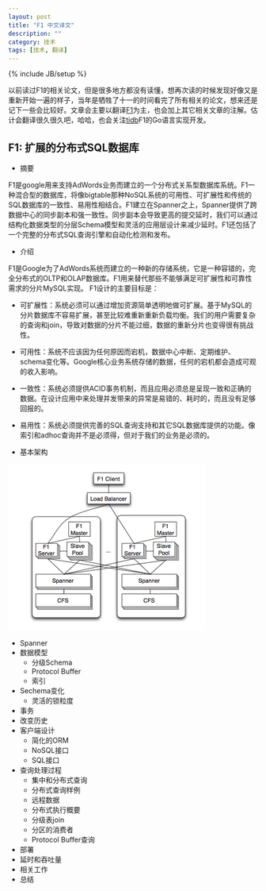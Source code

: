 ```yaml
---
layout: post
title: "F1 中文译文"
description: ""
category: 技术
tags: [技术, 翻译]
---
```

{% include JB/setup %}

以前读过F1的相关论文，但是很多地方都没有读懂，想再次读的时候发现好像又是重新开始一遍的样子，当年是牺牲了十一的时间看完了所有相关的论文，想来还是记下一些会比较好。文章会主要以翻译[F1](http://static.googleusercontent.com/media/research.google.com/zh-CN//pubs/archive/41344.pdf)为主，也会加上其它相关文章的注解。估计会翻译很久很久吧，哈哈，也会关注[tidb](https://github.com/pingcap/tidb)F1的Go语言实现开发。

## F1: 扩展的分布式SQL数据库

* 摘要

F1是google用来支持AdWords业务而建立的一个分布式关系型数据库系统。F1一种混合型的数据库，将像bigtable那种NoSQL系统的可用性、可扩展性和传统的SQL数据库的一致性、易用性相结合。F1建立在Spanner之上，Spanner提供了跨数据中心的同步副本和强一致性。同步副本会导致更高的提交延时，我们可以通过结构化数据类型的分层Schema模型和灵活的应用层设计来减少延时。F1还包括了一个完整的分布式SQL查询引擎和自动化检测和发布。

* 介绍

F1是Google为了AdWords系统而建立的一种新的存储系统，它是一种容错的，完全分布式的OLTP和OLAP数据库。F1用来替代那些不能够满足可扩展性和可靠性需求的分片MySQL实现。
F1设计的主要目标是：
  * 可扩展性：系统必须可以通过增加资源简单透明地做可扩展。基于MySQL的分片数据库不容易扩展，甚至比较难重新重新负载均衡。我们的用户需要复杂的查询和join，导致对数据的分片不能过细，数据的重新分片也变得很有挑战性。

  * 可用性：系统不应该因为任何原因而宕机，数据中心中断、定期维护、schema变化等。Google核心业务系统存储的数据，任何的宕机都会造成可观的收入影响。

  * 一致性：系统必须提供ACID事务机制，而且应用必须总是呈现一致和正确的数据。在设计应用中来处理并发带来的异常是易错的、耗时的，而且没有足够回报的。

  * 易用性：系统必须提供完善的SQL查询支持和其它SQL数据库提供的功能。像索引和adhoc查询并不是必须得，但对于我们的业务是必须的。

* 基本架构

![framework](../image/f1-framework.png)

  * Spanner
* 数据模型
  * 分级Schema
  * Protocol Buffer
  * 索引
* Sechema变化
  * 灵活的锁粒度 
* 事务
* 改变历史
* 客户端设计
  * 简化的ORM
  * NoSQL接口
  * SQL接口
* 查询处理过程
  * 集中和分布式查询
  * 分布式查询样例
  * 远程数据
  * 分布式执行概要
  * 分级表join
  * 分区的消费者
  * Protocol Buffer查询
* 部署
* 延时和吞吐量
* 相关工作
* 总结
